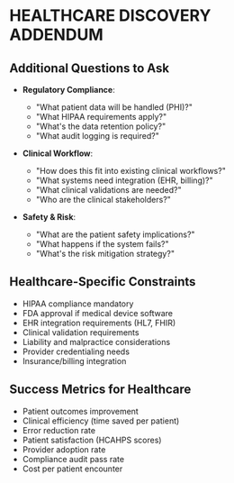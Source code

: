 # HEALTHCARE DISCOVERY ADDENDUM

## Additional Questions to Ask
- **Regulatory Compliance**:
  - "What patient data will be handled (PHI)?"
  - "What HIPAA requirements apply?"
  - "What's the data retention policy?"
  - "What audit logging is required?"

- **Clinical Workflow**:
  - "How does this fit into existing clinical workflows?"
  - "What systems need integration (EHR, billing)?"
  - "What clinical validations are needed?"
  - "Who are the clinical stakeholders?"

- **Safety & Risk**:
  - "What are the patient safety implications?"
  - "What happens if the system fails?"
  - "What's the risk mitigation strategy?"

## Healthcare-Specific Constraints
- HIPAA compliance mandatory
- FDA approval if medical device software
- EHR integration requirements (HL7, FHIR)
- Clinical validation requirements
- Liability and malpractice considerations
- Provider credentialing needs
- Insurance/billing integration

## Success Metrics for Healthcare
- Patient outcomes improvement
- Clinical efficiency (time saved per patient)
- Error reduction rate
- Patient satisfaction (HCAHPS scores)
- Provider adoption rate
- Compliance audit pass rate
- Cost per patient encounter